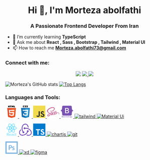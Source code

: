 <h1 align="center">Hi 👋, I'm Morteza abolfathi</h1>

<h3 align="center">A Passionate Frontend Developer From Iran</h3>

- 🌱 I’m currently learning **TypeScript**
- 💬 Ask me about **React , Sass , Bootstrap , Tailwind , Material UI**
- 📫 How to reach me **Morteza.abolfathi73@gmail.com**

<h3 align="left">Connect with me:</h3>

<p align="center" >
<a href="mailto:norteza.abolfathi73@gmail.com"><img src="https://camo.githubusercontent.com/b3cb922f087c07b986647c98ac570d2a643486455165557dc8aa896f44e382fc/68747470733a2f2f696d672e736869656c64732e696f2f62616467652f2d476d61696c2d4431343833363f7374796c653d666f722d7468652d6261646765266c6162656c436f6c6f723d663466346634266c6f676f3d676d61696c266c6f676f436f6c6f723d443134383336266c696e6b3d6d61696c746f3a657266616e2e6d616c616b75746940676d61696c2e636f6d2f"  ></a>
<a href="https://www.linkedin.com/in/morteza-abolfathi-232843238/" ><img src="https://camo.githubusercontent.com/3658d2f47bf2a33787768fb0ad2a688c15c840e1d71caeafbcd4c459f29d22b4/68747470733a2f2f696d672e736869656c64732e696f2f62616467652f4c696e6b6564496e2d3030373742353f7374796c653d666f722d7468652d6261646765266c6162656c436f6c6f723d663466346634266c6f676f3d6c696e6b6564696e266c6f676f436f6c6f723d303037374235266c696e6b3d68747470733a2f2f7777772e6c696e6b6564696e2e636f6d2f696e2f657266616e2d6d616c616b6f7574692f">
</a>
<a href="https://wa.me/+98935991933" ><img src="https://camo.githubusercontent.com/dae548bf98f5289b2392d7f798ed16a8382b979a105a90b953519d7f96effb97/68747470733a2f2f696d672e736869656c64732e696f2f62616467652f2d57686174734170702d3235443336363f7374796c653d666f722d7468652d6261646765266c6162656c436f6c6f723d663466346634266c6f676f3d7768617473617070266c6f676f436f6c6f723d323544333636266c696e6b3d68747470733a2f2f77612e6d652f2b3938393035393136333832322f"  ></a>
</p>

![Morteza's GitHub stats](https://github-readme-stats.vercel.app/api?username=mortezaabolfathi&theme=merko&show_icons=true&include_all_commits=true&count_private=true)
[![Top Langs](https://github-readme-stats.vercel.app/api/top-langs/?username=mortezaabolfathi&theme=merko)](https://github.com/mortezaabolfathi/github-readme-stats)

<h3 align="left">Languages and Tools:</h3>
<p align="left">
<a href="https://www.w3.org/html/" target="_blank" rel="noreferrer"> <img src="https://raw.githubusercontent.com/devicons/devicon/master/icons/html5/html5-original-wordmark.svg" alt="html5" width="40" height="40" /> </a>
<a href="https://www.w3schools.com/css/" target="_blank" rel="noreferrer"> <img src="https://raw.githubusercontent.com/devicons/devicon/master/icons/css3/css3-original-wordmark.svg" alt="css3" width="40" height="40" /> </a>
<a href="https://developer.mozilla.org/en-US/docs/Web/JavaScript" target="_blank" rel="noreferrer"> <img src="https://raw.githubusercontent.com/devicons/devicon/master/icons/javascript/javascript-original.svg" alt="javascript" width="40" height="40" /> </a>
<a href="https://sass-lang.com" target="_blank" rel="noreferrer"> <img src="https://raw.githubusercontent.com/devicons/devicon/master/icons/sass/sass-original.svg" alt="sass" width="40" height="40" /> </a>
<a href="https://getbootstrap.com" target="_blank" rel="noreferrer"> <img src="https://raw.githubusercontent.com/devicons/devicon/master/icons/bootstrap/bootstrap-plain-wordmark.svg" alt="bootstrap" width="40" height="40" /> </a>
<a href="https://tailwindcss.com/" target="_blank" rel="noreferrer"> <img src="https://www.vectorlogo.zone/logos/tailwindcss/tailwindcss-icon.svg" alt="tailwind" width="40" height="40" /> </a>
<a href="https://mui.com/" target="_blank" rel="noreferrer"> <img src="https://v4.mui.com/static/logo.png" alt="Material Ui" width="40" height="40" /> </a>
</p>
<p align="left">
<a href="https://reactjs.org/" target="_blank" rel="noreferrer"> <img src="https://raw.githubusercontent.com/devicons/devicon/master/icons/react/react-original-wordmark.svg" alt="react" width="40" height="40" /> </a>
<a href="https://redux.js.org" target="_blank" rel="noreferrer"> <img src="https://raw.githubusercontent.com/devicons/devicon/master/icons/redux/redux-original.svg" alt="redux" width="40" height="40" /> </a>
<a href="https://www.typescriptlang.org/" target="_blank" rel="noreferrer"> <img src="https://raw.githubusercontent.com/devicons/devicon/master/icons/typescript/typescript-original.svg" alt="typescript" width="40" height="40" /> </a>
<a href="https://www.chartjs.org" target="_blank" rel="noreferrer"> <img src="https://www.chartjs.org/media/logo-title.svg" alt="chartjs" width="40" height="40" /> </a>
<a href="https://git-scm.com/" target="_blank" rel="noreferrer"> <img src="https://www.vectorlogo.zone/logos/git-scm/git-scm-icon.svg" alt="git" width="40" height="40" /> </a>
</p>
<p align="left">
<a href="https://www.photoshop.com/en" target="_blank" rel="noreferrer"> <img src="https://raw.githubusercontent.com/devicons/devicon/master/icons/photoshop/photoshop-line.svg" alt="photoshop" width="40" height="40" /> </a>
<a href="https://www.adobe.com/products/xd.html" target="_blank" rel="noreferrer"> <img src="https://cdn.worldvectorlogo.com/logos/adobe-xd.svg" alt="xd" width="40" height="40" /> </a>
<a href="https://www.figma.com/" target="_blank" rel="noreferrer"> <img src="https://www.vectorlogo.zone/logos/figma/figma-icon.svg" alt="figma" width="40" height="40" /> </a>
</p>

</p>
